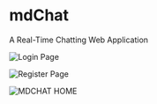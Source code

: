 # mdChat
A Real-Time Chatting Web Application

![Login Page](https://github.com/mobinxmd/mdChat/assets/126049414/28396bcf-184d-48f1-9a95-697552ff3944)

![Register Page](https://github.com/mobinxmd/mdChat/assets/126049414/436fa724-4d16-44fc-8cd9-313e92f1dfa1)

![MDCHAT HOME](https://github.com/mobinxmd/mdChat/assets/126049414/5691f9d3-54cf-4dd2-ac20-793a296069b6)

